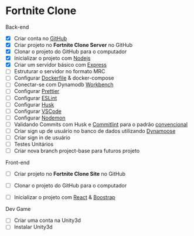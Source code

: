 # Fortnite Clone

Back-end

- [x] Criar conta no [GitHub](https://github.com/)
- [x] Criar projeto no **Fortnite Clone Server** no GitHub
- [x] Clonar o projeto do GitHub para o computador
- [x] Inicializar o projeto com [Nodejs](https://nodejs.org/en/download/)
- [x] Criar um servidor básico com [Express](https://expressjs.com/pt-br/starter/hello-world.html)
- [ ] Estruturar o servidor no formato MRC
- [ ] Configurar [Dockerfile](https://docs.docker.com/desktop/windows/install/) & docker-compose
- [ ] Conectar-se com Dynamodb [Workbench](https://docs.aws.amazon.com/amazondynamodb/latest/developerguide/workbench.settingup.html)
- [ ] Configurar [Prettier](https://prettier.io/docs/en/install.html)
- [ ] Configurar [ESLint](https://eslint.org/docs/user-guide/getting-started) 
- [ ] Configurar [Husk](https://www.npmjs.com/package/husky)
- [ ] Configurar [VSCode](https://editorconfig.org/) 
- [ ] Configurar [Nodemon](https://programandosolucoes.dev.br/2021/04/27/configurar-utilizar-nodemon/)
- [ ] Validando Commits com Husk e [Commitlint](https://suprabhasupi.medium.com/validate-commit-message-using-commitlint-and-husky-b5dad0750f10) para o padrão [convencional](https://github.com/conventional-changelog/commitlint/tree/master/%40commitlint/config-conventional)
- [ ] Criar sign up de usuário no banco de dados utilizando [Dynamoose](https://dynamoosejs.com/getting_started/Introduction)
- [ ] Criar sign in de usuário
- [ ] Testes Unitários
- [ ] Criar nova branch project-base para futuros projeto

Front-end

- [ ] Criar projeto no **Fortnite Clone Site** no GitHub
- [ ] Clonar o projeto do GitHub para o computador
- [ ] Inicializar o projeto com [React](https://pt-br.reactjs.org/tutorial/tutorial.html) & [Boostrap](https://getbootstrap.com/docs/5.2/examples/)



Dev Game

- [ ] Criar uma conta na Unity3d 
- [ ] Instalar Unity3d 